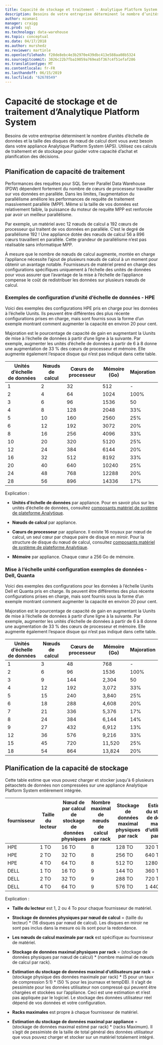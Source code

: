 ```yaml
---
title: Capacité de stockage et traitement - Analytique Platform System | Microsoft Docs
description: Besoins de votre entreprise déterminent le nombre d’unités d’échelle de données et la taille des disques de nœud de calcul dont vous avez besoin dans votre appliance Analytique Platform System (APS).
author: mzaman1
manager: craigg
ms.prod: sql
ms.technology: data-warehouse
ms.topic: conceptual
ms.date: 04/17/2018
ms.author: murshedz
ms.reviewer: martinle
ms.openlocfilehash: f20de8ebc4e3b2970e439dbc413e588aa08b5324
ms.sourcegitcommit: 3026c22b7fba19059a769ea5f367c4f51efaf286
ms.translationtype: MT
ms.contentlocale: fr-FR
ms.lasthandoff: 06/15/2019
ms.locfileid: "62678549"
---
```

# <a name="processing-and-storage-capacity-in-analytics-platform-system"></a>Capacité de stockage et de traitement d’Analytique Platform System
Besoins de votre entreprise déterminent le nombre d’unités d’échelle de données et la taille des disques de nœud de calcul dont vous avez besoin dans votre appliance Analytique Platform System (APS). Utilisez ces calculs de traitement et de stockage pour guider votre capacité d’achat et planification des décisions.  
  
  
## <a name="section1"></a>Planification de capacité de traitement  
Performances des requêtes pour SQL Server Parallel Data Warehouse (PDW) dépendent fortement du nombre de cœurs de processeur travailler sur vos données en parallèle. Dans les limites, l’augmentation du parallélisme améliore les performances de requête de traitement massivement parallèle (MPP). Même si la taille de vos données est relativement faible, la puissance du moteur de requête MPP est renforcée par avoir un meilleur parallélisme.  
  
Par exemple, un matériel avec 12 nœuds de calcul a 192 cœurs de processeur qui traitent de vos données en parallèle. C’est le degré de parallélisme 192 ! Une appliance dotée des nœuds de calcul 56 a 896 cœurs travaillent en parallèle. Cette grandeur de parallélisme n’est pas réalisable sans informatique MPP.  
  
À mesure que le nombre de nœuds de calcul augmente, montée en charge l’appliance nécessite l’ajout de plusieurs nœuds de calcul à un moment pour obtenir un avantage notable. Fournisseurs de matériel prend en charge des configurations spécifiques uniquement à l’échelle des unités de données pour vous assurer que l’avantage de la mise à l’échelle de l’appliance compense le coût de redistribuer les données sur plusieurs nœuds de calcul.  
  
### <a name="data-scale-unit-configuration-examples---hpe"></a>Exemples de configuration d’unité d’échelle de données - HPE  
Voici des exemples des configurations HPE pris en charge pour les données à l’échelle Uunits. Ils peuvent être différentes des plus récente configurations prises en charge, mais sont fournis sous la forme d’un exemple montrant comment augmenter la capacité en environ 20 pour cent.  
  
Majoration est le pourcentage de capacité de gain en augmentant la Uunits de mise à l’échelle de données à partir d’une ligne à la suivante. Par exemple, augmenter les unités d’échelle de données à partir de 6 à 8 donne une augmentation de 33 % des cœurs de processeur et mémoire.  Elle augmente également l’espace disque qui n’est pas indiqué dans cette table.  
  
|Unités d’échelle de données|Nœuds de calcul|Cœurs de processeur|Mémoire (Go)|Majoration|  
|--------------------|-----------------|-------------|-----------------|----------|  
|1|2|32|512|-|  
|2|4|64|1024|100%|  
|3|6|96|1536|50|  
|4|8|128|2048|33%|  
|5|10|160|2560|25%|  
|6|12|192|3072|20%|  
|8|16|256|4096|33%|  
|10|20|320|5120|25%|  
|12|24|384|6144|20%|  
|16|32|512|8192|33%|  
|20|40|640|10240|25%|  
|24|48|768|12288|20%|  
|28|56|896|14336|17%|  
  
Explication :  
  
-   **Unités d’échelle de données** par appliance. Pour en savoir plus sur les unités d’échelle de données, consultez [composants matériel de système de plateforme Analytique](hardware-components.md).  
  
-   **Nœuds de calcul** par appliance.  
  
-   **Cœurs de processeur** par appliance. Il existe 16 noyaux par nœud de calcul, un seul cœur par chaque paire de disque en miroir. Pour la structure de disque du nœud de calcul, consultez [composants matériel de système de plateforme Analytique](hardware-components.md).  
  
-   **Mémoire** par appliance. Chaque cœur a 256 Go de mémoire.  
  
### <a name="data-scale-unit-configuration-examples---dell-quanta"></a>Mise à l’échelle unité configuration exemples de données - Dell, Quanta  
Voici des exemples des configurations pour les données à l’échelle Uunits Dell et Quanta pris en charge. Ils peuvent être différentes des plus récente configurations prises en charge, mais sont fournis sous la forme d’un exemple montrant comment augmenter la capacité en environ 20 pour cent.  
  
Majoration est le pourcentage de capacité de gain en augmentant la Uunits de mise à l’échelle de données à partir d’une ligne à la suivante. Par exemple, augmenter les unités d’échelle de données à partir de 6 à 8 donne une augmentation de 33 % des cœurs de processeur et mémoire. Elle augmente également l’espace disque qui n’est pas indiqué dans cette table.  
  
|Unités d’échelle de données|Nœuds de calcul|Cœurs de processeur|Mémoire (Go)|Majoration|  
|--------------------|-----------------|-------------|-----------------|----------|  
|1|3|48|768|-|  
|2|6|96|1536|100%|  
|3|9|144|2,304|50|  
|4|12|192|3,072|33%|  
|5|15|240|3,840|25%|  
|6|18|288|4,608|20%|  
|7|21|336|5,376|17%|  
|8|24|384|6,144|14%|  
|9|27|432|6,912|13%|  
|12|36|576|9,216|33%|  
|15|45|720|11,520|25%|  
|18|54|864|13,824|20%|  
  
## <a name="section2"></a>Planification de la capacité de stockage  
Cette table estime que vous pouvez charger et stocker jusqu'à 6 plusieurs pétaoctets de données non compressées sur une appliance Analytique Platform System entièrement intégrée. 
  
|fournisseur|Taille du lecteur|Nœud de par calcul de stockage de données physiques|Nombre maximal de nœuds de calcul par rack|Stockage de données maximal physiques par rack|Estimation du stockage de données maximal d’utilisateurs par rack|Racks maximales|Estimation du stockage de données maximal d’utilisateurs par appareil|  
|----------|--------------|------------------------------------------|----------------------------------|------------------------------------------|------------------------------------------------|-----------------|-----------------------------------------------------|  
|HPE|1 TO|16 TO|8|128 TO|320 TO|7|2,240 TO|  
|HPE|2 TO|32 TO|8|256 TO|640 TO|7|4,480 TO|  
|HPE|4 TO|64 TO|8|512 TO|1280 TO|7|8,960 TO|  
|DELL|1 TO|16 TO|9|144 TO|360 TO|6|2,160 TO|  
|DELL|2 TO|32 TO|9|288 TO|720 TO|6|4 320 TO|  
|DELL|4 TO|64 TO|9|576 TO|1 440 TO|6|8,640 TO|   
  
Explication :  
  
-   **Taille du lecteur** est 1, 2 ou 4 To pour chaque fournisseur de matériel.  
  
-   **Stockage de données physiques par nœud de calcul** = (taille du lecteur) * (16 disques par nœud de calcul). Les disques en miroir ne sont pas inclus dans la mesure où ils sont pour la redondance.  
  
-   **Les nœuds de calcul maximale par rack** est spécifique au fournisseur de matériel.  
  
-   **Stockage de données maximal physiques par rack** = (stockage de données physiques par nœud de calcul) * (nombre maximal de nœuds de calcul par rack).  
  
-   **Estimation du stockage de données maximal d’utilisateurs par rack** = (stockage physique des données maximale par rack) * (5 pour un taux de compression 5:1) \* (50 % pour les journaux et tempDB). Il s’agit de pessimiste pour les données utilisateur non compressé qui peuvent être chargées et stockées sur l’appliance. Ceci est une estimation et n’est pas appliquée par le logiciel. Le stockage des données utilisateur réel dépend de vos données et votre configuration.  
  
-   **Racks maximales** est propre à chaque fournisseur de matériel.  
  
-   **Estimation du stockage de données maximal par appliance** = (stockage de données maximal estimé par rack) * (racks Maximum). Il s’agit de pessimiste de la taille de total général des données utilisateur que vous pouvez charger et stocker sur un matériel totalement intégré.  
  
